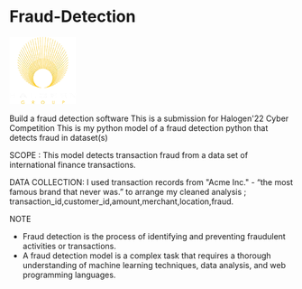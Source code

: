 # Fraud-Detection

![Alt text](img/blue_home3.png)


Build a fraud detection software
This is a submission for Halogen'22 Cyber Competition
This is my python model of a fraud detection python that detects fraud in dataset(s)

SCOPE :
This model detects transaction fraud from a data set of international finance transactions.

DATA COLLECTION:
I used transaction records from "Acme Inc." - “the most famous brand that never was.” to arrange my cleaned analysis ; transaction_id,customer_id,amount,merchant,location,fraud.

NOTE

- Fraud detection is the process of identifying and preventing fraudulent activities or transactions.
- A fraud detection model is a complex task that requires a thorough understanding of machine learning techniques, data analysis, and web programming languages.